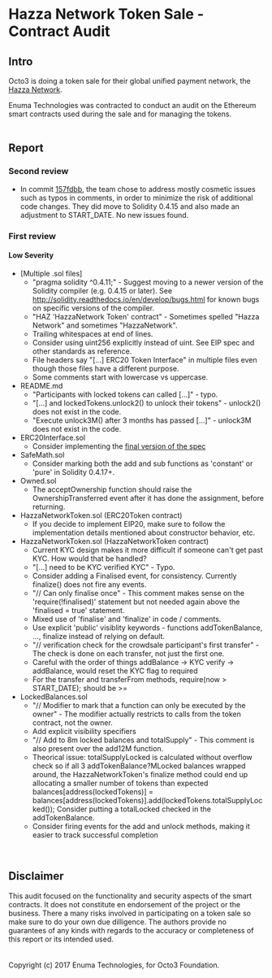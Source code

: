 # Hazza Network Token Sale - Contract Audit

## Intro
Octo3 is doing a token sale for their global unified payment network, the [Hazza Network](https://hazza.network/).

Enuma Technologies was contracted to conduct an audit on the Ethereum smart contracts used during the sale and for managing the tokens.
<br />
<br />

## Report
### Second review
- In commit [157fdbb](https://github.com/anxintl/HazzaNetworkToken/commit/157fdbb00d50d27d92e09ef5c3b02ba10ebc6eae), the team chose to address mostly cosmetic issues such as typos in comments, in order to minimize the risk of additional code changes. They did move to Solidity 0.4.15 and also made an adjustment to START_DATE. No new issues found.
### First review
#### **Low Severity**
- [Multiple .sol files]
  - "pragma solidity ^0.4.11;" - Suggest moving to a newer version of the Solidity compiler (e.g. 0.4.15 or later). See http://solidity.readthedocs.io/en/develop/bugs.html for known bugs on specific versions of the compiler.
  - "HAZ 'HazzaNetwork Token' contract" - Sometimes spelled "Hazza Network" and sometimes "HazzaNetwork".
  - Trailing whitespaces at end of lines.
  - Consider using uint256 explicitly instead of uint. See EIP spec and other standards as reference.
  - File headers say "[...] ERC20 Token Interface" in multiple files even though those files have a different purpose.
  - Some comments start with lowercase vs uppercase.
- README.md
  - "Participants with locked tokens can called [...]" - typo.
  - "[...] and lockedTokens.unlock2() to unlock their tokens" - unlock2() does not exist in the code.
  - "Execute unlock3M() after 3 months has passed [...]" - unlock3M does not exist in the code.
- ERC20Interface.sol
  - Consider implementing the [final version of the spec](https://github.com/ethereum/EIPs/blob/master/EIPS/eip-20-token-standard.md)
- SafeMath.sol
  - Consider marking both the add and sub functions as 'constant' or 'pure' in Solidity 0.4.17+.
- Owned.sol
  - The acceptOwnership function should raise the OwnershipTransferred event after it has done the assignment, before returning.
- HazzaNetworkToken.sol (ERC20Token contract)
  - If you decide to implement EIP20, make sure to follow the implementation details mentioned about constructor behavior, etc.
- HazzaNetworkToken.sol (HazzaNetworkToken contract)
  - Current KYC design makes it more difficult if someone can't get past KYC. How would that be handled?
  - "[...] need to be KYC verified KYC" - Typo.
  - Consider adding a Finalised event, for consistency. Currently finalize() does not fire any events.
  - "// Can only finalise once" - This comment makes sense on the 'require(!finalised)' statement but not needed again above the 'finalised = true' statement.
  - Mixed use of 'finalise' and 'finalize' in code / comments.
  - Use explicit 'public' visiblity keywords - functions addTokenBalance, ..., finalize instead of relying on default.
  - "// verification check for the crowdsale participant's first transfer" - The check is done on each transfer, not just the first one.
  - Careful with the order of things addBalance -> KYC verify -> addBalance, would reset the KYC flag to required
  - For the transfer and transferFrom methods, require(now > START_DATE); should be >=
- LockedBalances.sol
  - "// Modifier to mark that a function can only be executed by the owner" - The modifier actually restricts to calls from the token contract, not the owner.
  - Add explicit visibility specifiers
  - "// Add to 8m locked balances and totalSupply" - This comment is also present over the add12M function.
  - Theorical issue: totalSupplyLocked is calculated without overflow check so if all 3 addTokenBalance?MLocked balances wrapped around, the HazzaNetworkToken's finalize method could end up allocating a smaller number of tokens than expected balances[address(lockedTokens)] = balances[address(lockedTokens)].add(lockedTokens.totalSupplyLocked()); Consider putting a totalLocked checked in the addTokenBalance.
  - Consider firing events for the add and unlock methods, making it easier to track successful completion
<br />


## Disclaimer
This audit focused on the functionality and security aspects of the smart contracts. It does not constitute en endorsement of the
project or the business. There a many risks involved in participating on a token sale so make sure to do your own due dilligence.
The authors provide no guarantees of any kinds with regards to the accuracy or completeness of this report or its intended used.
<br />
<br />
<br />
Copyright (c) 2017 Enuma Technologies, for Octo3 Foundation.





